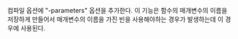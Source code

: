 
컴파일 옵션에 "-parameters" 옵션을 추가한다.
이 기능은 함수의 매개변수의 이름을 저장하게 만들어서
매개변수의 이름을 가진 빈을 사용해야하는 경우가 발생하는데 이 경우에 사용된다.
